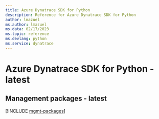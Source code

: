 ```yaml
---
title: Azure Dynatrace SDK for Python
description: Reference for Azure Dynatrace SDK for Python
author: lmazuel
ms.author: lmazuel
ms.data: 02/17/2023
ms.topic: reference
ms.devlang: python
ms.service: dynatrace
---
```

# Azure Dynatrace SDK for Python - latest

## Management packages - latest
[!INCLUDE [mgmt-packages](dynatrace-mgmt-index.md)]